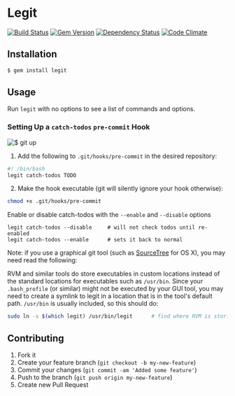 # Legit

[![Build Status](https://travis-ci.org/dillonkearns/legit.png)](https://travis-ci.org/dillonkearns/legit)
[![Gem Version](https://fury-badge.herokuapp.com/rb/legit.png)](http://badge.fury.io/rb/legit)
[![Dependency Status](https://gemnasium.com/dillonkearns/legit.png)](https://gemnasium.com/dillonkearns/legit)
[![Code Climate](https://codeclimate.com/github/dillonkearns/dotfile-linker.png)](https://codeclimate.com/github/dillonkearns/dotfile-linker)

## Installation
```bash
$ gem install legit
```

## Usage
Run `legit` with no options to see a list of commands and options.

### Setting Up a `catch-todos` `pre-commit` Hook
![$ git up](http://i.imgur.com/rv0AfQi.png)

1. Add the following to `.git/hooks/pre-commit` in the desired repository:
```bash
#! /bin/bash
legit catch-todos TODO
```

2. Make the hook executable (git will silently ignore your hook otherwise):
```bash
chmod +x .git/hooks/pre-commit
```

Enable or disable catch-todos with the `--enable` and `--disable` options
```
legit catch-todos --disable     # will not check todos until re-enabled
legit catch-todos --enable      # sets it back to normal
```

Note: if you use a graphical git tool (such as [SourceTree](http://http://www.sourcetreeapp.com/) for OS X), you may need read the following:

RVM and similar tools do store executables in custom locations instead of the standard locations for executables such as `/usr/bin`. Since your `.bash_profile` (or similar) might not be executed by your GUI tool, you may need to create a symlink to legit in a location that is in the tool's default path. `/usr/bin` is usually included, so this should do:
```bash
sudo ln -s $(which legit) /usr/bin/legit      # find where RVM is storing legit and add a symlink to it in /usr/bin
```

## Contributing

1. Fork it
2. Create your feature branch (`git checkout -b my-new-feature`)
3. Commit your changes (`git commit -am 'Added some feature'`)
4. Push to the branch (`git push origin my-new-feature`)
5. Create new Pull Request

